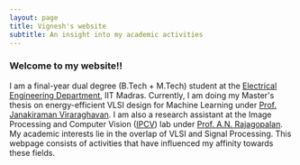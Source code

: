 ```yaml
---
layout: page
title: Vignesh's website
subtitle: An insight into my academic activities
---
```


### Welcome to my website!!
I am a final-year dual degree (B.Tech + M.Tech) student at the [Electrical Engineering Department](http://www.ee.iitm.ac.in/), IIT Madras. Currently, I am doing my Master's thesis on energy-efficient VLSI design for Machine Learning under [Prof. Janakiraman Viraraghavan](http://www.ee.iitm.ac.in/janakiraman/). I am also a  research assistant at the Image Processing and Computer Vision ([IPCV](http://www.ee.iitm.ac.in/ipcvlab/)) lab under [Prof. A.N. Rajagopalan](http://www.ee.iitm.ac.in/~raju/).  
My academic interests lie in the overlap of VLSI and Signal Processing. This webpage consists of activities that have influenced my affinity towards these fields.
